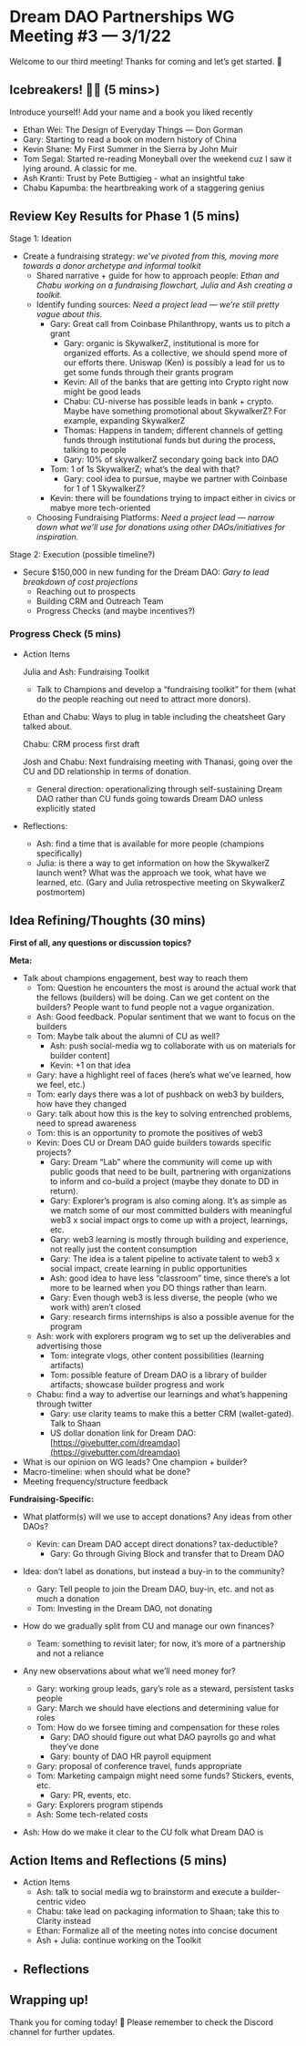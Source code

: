 # Dream DAO Partnerships WG Meeting #3 — 3/1/22

Welcome to our third meeting! Thanks for coming and let’s get started. 🚀

## Icebreakers! 🧊🔨 (5 mins>)

Introduce yourself! Add your name and a book you liked recently

- Ethan Wei: The Design of Everyday Things — Don Gorman
- Gary: Starting to read a book on modern history of China
- Kevin Shane: My First Summer in the Sierra by John Muir
- Tom Segal: Started re-reading Moneyball over the weekend cuz I saw it lying around. A classic for me.
- Ash Kranti: Trust by Pete Buttigieg - what an insightful take
- Chabu Kapumba: the heartbreaking work of a staggering genius

## Review Key Results for Phase 1 (5 mins)

Stage 1: Ideation

- Create a fundraising strategy: *we’ve pivoted from this, moving more towards a donor archetype and informal toolkit*
    - Shared narrative + guide for how to approach people: *Ethan and Chabu working on a fundraising flowchart, Julia and Ash creating a toolkit.*
    - Identify funding sources: *Need a project lead — we’re still pretty vague about this.*
        - Gary: Great call from Coinbase Philanthropy, wants us to pitch a grant
            - Gary: organic is SkywalkerZ, institutional is more for organized efforts. As a collective, we should spend more of our efforts there. Uniswap (Ken) is possibly a lead for us to get some funds through their grants program
            - Kevin: All of the banks that are getting into Crypto right now might be good leads
            - Chabu: CU-niverse has possible leads in bank + crypto. Maybe have something promotional about SkywalkerZ? For example, expanding SkywalkerZ
            - Thomas: Happens in tandem; different channels of getting funds through institutional funds but during the process, talking to people
            - Gary: 10% of skywalkerZ secondary going back into DAO
        - Tom: 1 of 1s SkywalkerZ; what’s the deal with that?
            - Gary: cool idea to pursue, maybe we partner with Coinbase for 1 of 1 SkywalkerZ?
        - Kevin: there will be foundations trying to impact either in civics or mabye more tech-oriented
    - Choosing Fundraising Platforms: *Need a project lead — narrow down what we’ll use for donations using other DAOs/initiatives for inspiration.*

Stage 2: Execution (possible timeline?)

- Secure $150,000 in new funding for the Dream DAO: *Gary to lead breakdown of cost projections*
    - Reaching out to prospects
    - Building CRM and Outreach Team
    - Progress Checks (and maybe incentives?)

### Progress Check (5 mins)

- Action Items
    
    Julia and Ash: Fundraising Toolkit
    
    - Talk to Champions and develop a “fundraising toolkit” for them (what do the people reaching out need to attract more donors).
    
    Ethan and Chabu: Ways to plug in table including the cheatsheet Gary talked about. 
    
    Chabu: CRM process first draft
    
    Josh and Chabu: Next fundraising meeting with Thanasi, going over the CU and DD relationship in terms of donation. 
    
    - General direction: operationalizing through self-sustaining Dream DAO rather than CU funds going towards Dream DAO unless explicitly stated
- Reflections:
    - Ash: find a time that is available for more people (champions specifically)
    - Julia: is there a way to get information on how the SkywalkerZ launch went? What was the approach we took, what have we learned, etc. (Gary and Julia retrospective meeting on SkywalkerZ postmortem)

## Idea Refining/Thoughts (30 mins)

**First of all, any questions or discussion topics?**

**Meta:**

- Talk about champions engagement, best way to reach them
    - Tom: Question he encounters the most is around the actual work that the fellows (builders) will be doing. Can we get content on the builders? People want to fund people not a vague organization.
    - Ash: Good feedback. Popular sentiment that we want to focus on the builders
    - Tom: Maybe talk about the alumni of CU as well?
        - Ash: push social-media wg to collaborate with us on materials for builder content]
        - Kevin: +1 on that idea
    - Gary: have a highlight reel of faces (here’s what we’ve learned, how we feel, etc.)
    - Tom: early days there was a lot of pushback on web3 by builders, how have they changed
    - Gary: talk about how this is the key to solving entrenched problems, need to spread awareness
    - Tom: this is an opportunity to promote the positives of web3
    - Kevin: Does CU or Dream DAO guide builders towards specific projects?
        - Gary: Dream “Lab” where the community will come up with public goods that need to be built, partnering with organizations to inform and co-build a project (maybe they donate to DD in return).
        - Gary: Explorer’s program is also coming along. It’s as simple as we match some of our most committed builders with meaningful web3 x social impact orgs to come up with a project, learnings, etc.
        - Gary: web3 learning is mostly through building and experience, not really just the content consumption
        - Gary: The idea is a talent pipeline to activate talent to web3 x social impact, create learning in public opportunities
        - Ash: good idea to have less “classroom” time, since there’s a lot more to be learned when you DO things rather than learn.
        - Gary: Even though web3 is less diverse, the people (who we work with) aren’t closed
        - Gary: research firms internships is also a possible avenue for the program
    - Ash: work with explorers program wg to set up the deliverables and advertising those
        - Tom: integrate vlogs, other content possibilities (learning artifacts)
        - Tom: possible feature of Dream DAO is a library of builder artifacts; showcase builder progress and work
    - Chabu: find a way to advertise our learnings and what’s happening through twitter
        - Gary: use clarity teams to make this a better CRM (wallet-gated). Talk to Shaan
        - US dollar donation link for Dream DAO: [https://givebutter.com/dreamdao](https://givebutter.com/dreamdao)
- What is our opinion on WG leads? One champion + builder?
- Macro-timeline: when should what be done?
- Meeting frequency/structure feedback

**Fundraising-Specific:**

- What platform(s) will we use to accept donations? Any ideas from other DAOs?
    - Kevin: can Dream DAO accept direct donations? tax-deductible?
        - Gary: Go through Giving Block and transfer that to Dream DAO
- Idea: don’t label as donations, but instead a buy-in to the community?
    - Gary: Tell people to join the Dream DAO, buy-in, etc. and not as much a donation
    - Tom: Investing in the Dream DAO, not donating
- How do we gradually split from CU and manage our own finances?
    - Team: something to revisit later; for now, it’s more of a partnership and not a reliance
- Any new observations about what we’ll need money for?
    - Gary: working group leads, gary’s role as a steward, persistent tasks people
    - Gary: March we should have elections and determining value for roles
    - Tom: How do we forsee timing and compensation for these roles
        - Gary: DAO should figure out what DAO payrolls go and what they’ve done
        - Gary: bounty of DAO HR payroll equipment
    - Gary: proposal of conference travel, funds appropriate
    - Tom: Marketing campaign might need some funds? Stickers, events, etc.
        - Gary: PR, events, etc.
    - Gary: Explorers program stipends
    - Ash: Some tech-related costs

- Ash: How do we make it clear to the CU folk what Dream DAO is

## Action Items and Reflections (5 mins)

- Action Items
    - Ash: talk to social media wg to brainstorm and execute a builder-centric video
    - Chabu: take lead on packaging information to Shaan; take this to Clarity instead
    - Ethan: Formalize all of the meeting notes into concise document
    - Ash + Julia: continue working on the Toolkit
- Reflections
    - 

## Wrapping up!

Thank you for coming today! 🌮
Please remember to check the Discord channel for further updates.
